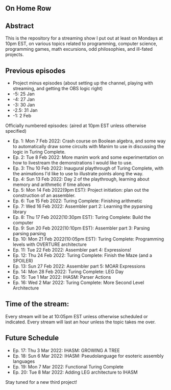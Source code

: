 On Home Row
-----------

## Abstract

This is the repository for a streaming show I put out at least on Mondays at 10pm EST, on various topics related to programming, computer science, programming games, math excursions, odd philosophies, and ill-fated projects. 

## Previous episodes

- Project minus episodes (about setting up the channel, playing with streaming, and getting the OBS logic right)
- -5: 25 Jan
- -4: 27 Jan
- -3: 30 Jan
- -2.5: 31 Jan
- -1: 2 Feb

Officially numbered episodes: (aired at 10pm EST unless otherwise specified)

- Ep. 1: Mon 7 Feb 2022: Crash course on Boolean algebra, and some way to automatically draw some circuits with Manim to use in discussing the logic in Turing Complete.
- Ep. 2: Tue 8 Feb 2022: More manim work and some experimentation on how to livestream the demonstrations I would like to use. 
- Ep. 3: Thu 10 Feb 2022: Inaugural playthrough of Turing Complete, with the animations I'd like to use to illustrate points along the way.
- Ep. 4: Sun 13 Feb 2022: Day 2 of the playthrough, learning about memory and arithmetic if time allows 
- Ep. 5: Mon 14 Feb 2022(9pm EST): Project initiation: plan out the construction of an assembler.
- Ep. 6: Tue 15 Feb 2022: Turing Complete: Finishing arithmetic
- Ep. 7: Wed 16 Feb 2022: Assembler part 2: Learning the pyparsing library
- Ep. 8: Thu 17 Feb 2022(10:30pm EST): Turing Complete: Build the computer
- Ep. 9: Sun 20 Feb 2022(10:10pm EST): Assembler part 3: Parsing parsing parsing 
- Ep. 10: Mon 21 Feb 2022(10:05pm EST): Turing Complete: Programming levels with OVERTURE architecture
- Ep. 11: Tue 22 Feb 2022: Assembler part 4: Expressions!
- Ep. 12: Thu 24 Feb 2022: Turing Complete: Finish the Maze (and a SPOILER)
- Ep. 13: Sun 27 Feb 2022: Assembler part 5: MOAR Expressions
- Ep. 14: Mon 28 Feb 2022: Turing Complete: LEG Day
- Ep. 15: Tue 1 Mar 2022: IHASM: Parser Actions
- Ep. 16: Wed 2 Mar 2022: Turing Complete: More Second Level Architecture

## Time of the stream:
Every stream will be at 10:05pm EST unless otherwise scheduled or indicated. Every stream will last an hour unless the topic takes me over.

## Future Schedule

- Ep. 17: Thu 3 Mar 2022: IHASM: GROWING A TREE
- Ep. 18: Sun 6 Mar 2022: IHASM: Pseudolanguage for esoteric assembly languages
- Ep. 19: Mon 7 Mar 2022: Functional Turing Complete
- Ep. 20: Tue 8 Mar 2022: Adding LEG architecture to IHASM

Stay tuned for a new third project!
